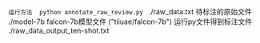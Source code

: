 `运行方法  python annotate_raw_review.py ` 
./raw_data.txt 待标注的原始文件 
./model-7b  falcon-7b模型文件 ("tiiuae/falcon-7b") 
运行py文件得到标注文件 ./raw_data_output_ten-shot.txt 
